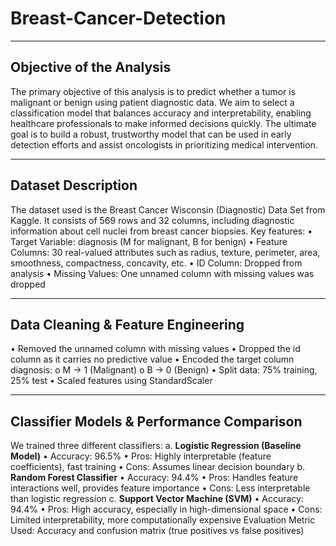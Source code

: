# Breast-Cancer-Detection
________________________________________
## Objective of the Analysis
The primary objective of this analysis is to predict whether a tumor is malignant or benign using patient diagnostic data. We aim to select a classification model that balances accuracy and interpretability, enabling healthcare professionals to make informed decisions quickly. The ultimate goal is to build a robust, trustworthy model that can be used in early detection efforts and assist oncologists in prioritizing medical intervention.
________________________________________
## Dataset Description
The dataset used is the Breast Cancer Wisconsin (Diagnostic) Data Set from Kaggle. It consists of 569 rows and 32 columns, including diagnostic information about cell nuclei from breast cancer biopsies.
Key features:
•	Target Variable: diagnosis (M for malignant, B for benign)
•	Feature Columns: 30 real-valued attributes such as radius, texture, perimeter, area, smoothness, compactness, concavity, etc.
•	ID Column: Dropped from analysis
•	Missing Values: One unnamed column with missing values was dropped
________________________________________
## Data Cleaning & Feature Engineering
•	Removed the unnamed column with missing values
•	Dropped the id column as it carries no predictive value
•	Encoded the target column diagnosis:
o	M → 1 (Malignant)
o	B → 0 (Benign)
•	Split data: 75% training, 25% test
•	Scaled features using StandardScaler
________________________________________
## Classifier Models & Performance Comparison
We trained three different classifiers:
a. **Logistic Regression (Baseline Model)**
•	Accuracy: 96.5%
•	Pros: Highly interpretable (feature coefficients), fast training
•	Cons: Assumes linear decision boundary
b. **Random Forest Classifier**
•	Accuracy: 94.4%
•	Pros: Handles feature interactions well, provides feature importance
•	Cons: Less interpretable than logistic regression
c. **Support Vector Machine (SVM)**
•	Accuracy: 94.4%
•	Pros: High accuracy, especially in high-dimensional space
•	Cons: Limited interpretability, more computationally expensive
Evaluation Metric Used: Accuracy and confusion matrix (true positives vs false positives)




